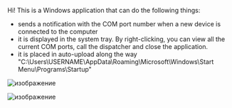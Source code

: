Hi!
This is a Windows application that can do the following things:
* sends a notification with the COM port number when a new device is connected to the computer
* it is displayed in the system tray. By right-clicking, you can view all the current COM ports, call the dispatcher and close the application.
* it is placed in auto-upload along the way "C:\Users\USERNAME\AppData\Roaming\Microsoft\Windows\Start Menu\Programs\Startup"

![изображение](https://github.com/user-attachments/assets/345bfedd-0e4d-4904-9f3e-8e5687ad30e9)

![изображение](https://github.com/user-attachments/assets/73275bcc-ab35-46fa-ace0-e4a2096e3632)

